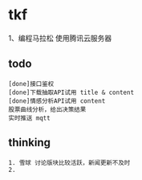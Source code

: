 # tkf
1、编程马拉松
	使用腾讯云服务器


## todo

    [done]接口鉴权
    [done]下载抽取API试用 title & content
    [done]情感分析API试用 content
    股票曲线分析，给出决策结果
    实时推送 mqtt

## thinking

    1. 雪球 讨论版块比较活跃，新闻更新不及时
    2. 
